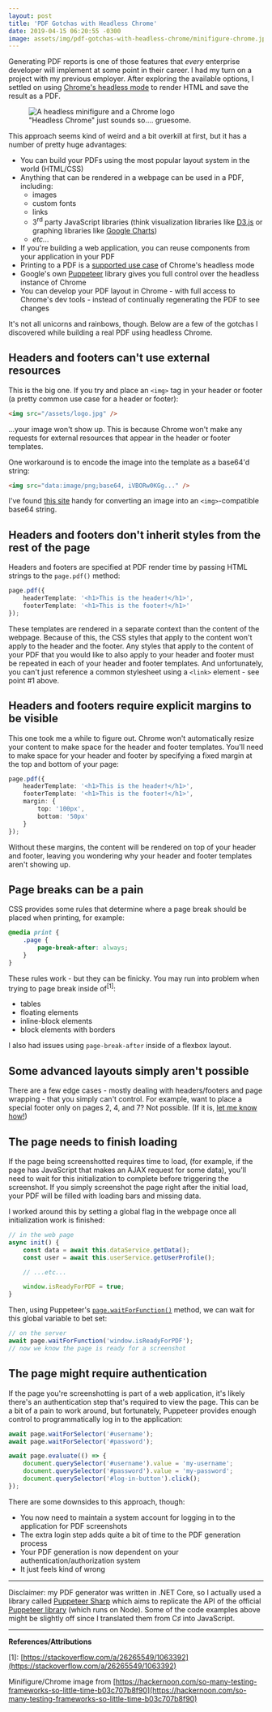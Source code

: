 ```yaml
---
layout: post
title: 'PDF Gotchas with Headless Chrome'
date: 2019-04-15 06:20:55 -0300
image: assets/img/pdf-gotchas-with-headless-chrome/minifigure-chrome.jpg
---
```


Generating PDF reports is one of those features that _every_ enterprise developer will implement at some point in their career. I had my turn on a project with my previous employer. After exploring the available options, I settled on using [Chrome's headless mode](https://developers.google.com/web/updates/2017/04/headless-chrome) to render HTML and save the result as a PDF.

<figure>
    <img src="{{ 'assets/img/pdf-gotchas-with-headless-chrome/minifigure-chrome.jpg' | relative_url }}" alt="A headless minifigure and a Chrome logo" />
    <figcaption>"Headless Chrome" just sounds so.... gruesome.</figcaption>
</figure>

This approach seems kind of weird and a bit overkill at first, but it has a number of pretty huge advantages:

-   You can build your PDFs using the most popular layout system in the world (HTML/CSS)
-   Anything that can be rendered in a webpage can be used in a PDF, including:
    -   images
    -   custom fonts
    -   links
    -   3<sup>rd</sup> party JavaScript libraries (think visualization libraries like [D3.js](https://d3js.org/) or graphing libraries like [Google Charts](https://developers.google.com/chart/))
    -   _etc..._
-   If you're building a web application, you can reuse components from your application in your PDF
-   Printing to a PDF is a [supported use case](https://developers.google.com/web/updates/2017/04/headless-chrome#create_a_pdf_dom) of Chrome's headless mode
-   Google's own [Puppeteer](https://pptr.dev/) library gives you full control over the headless instance of Chrome
-   You can develop your PDF layout in Chrome - with full access to Chrome's dev tools - instead of continually regenerating the PDF to see changes

It's not all unicorns and rainbows, though. Below are a few of the gotchas I discovered while building a real PDF using headless Chrome.

## Headers and footers can't use external resources

This is the big one. If you try and place an `<img>` tag in your header or footer (a pretty common use case for a header or footer):

```html
<img src="/assets/logo.jpg" />
```

...your image won't show up. This is because Chrome won't make any requests for external resources that appear in the header or footer templates.

One workaround is to encode the image into the template as a base64'd string:

```html
<img src="data:image/png;base64, iVBORw0KGg..." />
```

I've found [this site](https://www.base64-image.de/) handy for converting an image into an `<img>`-compatible base64 string.

## Headers and footers don't inherit styles from the rest of the page

Headers and footers are specified at PDF render time by passing HTML strings to the `page.pdf()` method:

```ts
page.pdf({
    headerTemplate: '<h1>This is the header!</h1>',
    footerTemplate: '<h1>This is the footer!</h1>'
});
```

These templates are rendered in a separate context than the content of the webpage. Because of this, the CSS styles that apply to the content won't apply to the header and the footer. Any styles that apply to the content of your PDF that you would like to also apply to your header and footer must be repeated in each of your header and footer templates. And unfortunately, you can't just reference a common stylesheet using a `<link>` element - see point #1 above.

## Headers and footers require explicit margins to be visible

This one took me a while to figure out. Chrome won't automatically resize your content to make space for the header and footer templates. You'll need to make space for your header and footer by specifying a fixed margin at the top and bottom of your page:

```ts
page.pdf({
    headerTemplate: '<h1>This is the header!</h1>',
    footerTemplate: '<h1>This is the footer!</h1>',
    margin: {
        top: '100px',
        bottom: '50px'
    }
});
```

Without these margins, the content will be rendered on top of your header and footer, leaving you wondering why your header and footer templates aren't showing up.

## Page breaks can be a pain

CSS provides some rules that determine where a page break should be placed when printing, for example:

```css
@media print {
    .page {
        page-break-after: always;
    }
}
```

These rules work - but they can be finicky. You may run into problem when trying to page break inside of<sup>[1]</sup>:

-   tables
-   floating elements
-   inline-block elements
-   block elements with borders

I also had issues using `page-break-after` inside of a flexbox layout.

## Some advanced layouts simply aren't possible

There are a few edge cases - mostly dealing with headers/footers and page wrapping - that you simply can't control. For example, want to place a special footer only on pages 2, 4, and 7? Not possible. (If it is, [let me know how!](mailto:hello@nathanfriend.io))

## The page needs to finish loading

If the page being screenshotted requires time to load, (for example, if the page has JavaScript that makes an AJAX request for some data), you'll need to wait for this initialization to complete before triggering the screenshot. If you simply screenshot the page right after the initial load, your PDF will be filled with loading bars and missing data.

I worked around this by setting a global flag in the webpage once all initialization work is finished:

```ts
// in the web page
async init() {
    const data = await this.dataService.getData();
    const user = await this.userService.getUserProfile();

    // ...etc...

    window.isReadyForPDF = true;
}
```

Then, using Puppeteer's [`page.waitForFunction()`](https://pptr.dev/#?product=Puppeteer&version=v1.10.0&show=api-pagewaitforfunctionpagefunction-options-args) method, we can wait for this global variable to bet set:

```ts
// on the server
await page.waitForFunction('window.isReadyForPDF');
// now we know the page is ready for a screenshot
```

## The page might require authentication

If the page you're screenshotting is part of a web application, it's likely there's an authentication step that's required to view the page. This can be a bit of a pain to work around, but fortunately, Puppeteer provides enough control to programmatically log in to the application:

```ts
await page.waitForSelector('#username');
await page.waitForSelector('#password');

await page.evaluate(() => {
    document.querySelector('#username').value = 'my-username';
    document.querySelector('#password').value = 'my-password';
    document.querySelector('#log-in-button').click();
});
```

There are some downsides to this approach, though:

-   You now need to maintain a system account for logging in to the application for PDF screenshots
-   The extra login step adds quite a bit of time to the PDF generation process
-   Your PDF generation is now dependent on your authentication/authorization system
-   It just feels kind of wrong

---

Disclaimer: my PDF generator was written in .NET Core, so I actually used a library called [Puppeteer Sharp](https://www.puppeteersharp.com/) which aims to replicate the API of the official [Puppeteer library](https://pptr.dev/) (which runs on Node). Some of the code examples above might be slightly off since I translated them from C♯ into JavaScript.

---

**References/Attributions**

\[1\]: [https://stackoverflow.com/a/26265549/1063392](https://stackoverflow.com/a/26265549/1063392)

Minifigure/Chrome image from [https://hackernoon.com/so-many-testing-frameworks-so-little-time-b03c707b8f90](https://hackernoon.com/so-many-testing-frameworks-so-little-time-b03c707b8f90)
